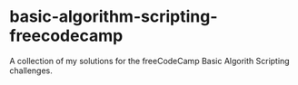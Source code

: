 # basic-algorithm-scripting-freecodecamp
A collection of my solutions for the freeCodeCamp Basic Algorith Scripting challenges.
